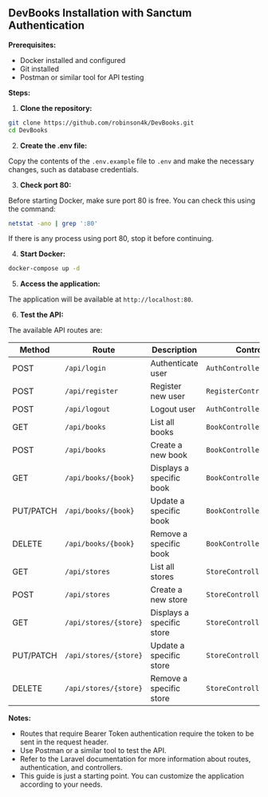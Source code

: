 ## DevBooks Installation with Sanctum Authentication

**Prerequisites:**

-   Docker installed and configured
-   Git installed
-   Postman or similar tool for API testing

**Steps:**

1.  **Clone the repository:**

```bash
git clone https://github.com/robinson4k/DevBooks.git
cd DevBooks
```

2.  **Create the .env file:**

Copy the contents of the `.env.example` file to `.env` and make the necessary changes, such as database credentials.

3.  **Check port 80:**

Before starting Docker, make sure port 80 is free. You can check this using the command:

```bash
netstat -ano | grep ':80'
```

If there is any process using port 80, stop it before continuing.

4.  **Start Docker:**

```bash
docker-compose up -d
```

5.  **Access the application:**

The application will be available at `http://localhost:80`.

6.  **Test the API:**

The available API routes are:


|Method   |Route                |Description                  |Controller                  |Authentication|
|---------|---------------------|-----------------------------|----------------------------|--------------|
|POST     |`/api/login`         |Authenticate user            |`AuthController@login`      |Não           |
|POST     |`/api/register`      |Register new user            |`RegisterController@store`  |Não           |
|POST     |`/api/logout`        |Logout user                  |`AuthController@logout`     |Bearer Token  |
|GET      |`/api/books`         |List all books               |`BookController@index`      |Bearer Token  |
|POST     |`/api/books`         |Create a new book            |`BookController@store`      |Bearer Token  |
|GET      |`/api/books/{book}`  |Displays a specific book     |`BookController@show`       |Bearer Token  |
|PUT/PATCH|`/api/books/{book}`  |Update a specific book       |`BookController@update`     |Bearer Token  |
|DELETE   |`/api/books/{book}`  |Remove a specific book       |`BookController@destroy`    |Bearer Token  |
|GET      |`/api/stores`        |List all stores              |`StoreController@index`     |Bearer Token  |
|POST     |`/api/stores`        |Create a new store           |`StoreController@store`     |Bearer Token  |
|GET      |`/api/stores/{store}`|Displays a specific store    |`StoreController@show`      |Bearer Token  |
|PUT/PATCH|`/api/stores/{store}`|Update a specific store      |`StoreController@update`    |Bearer Token  |
|DELETE   |`/api/stores/{store}`|Remove a specific store      |`StoreController@destroy`   |Bearer Token  |


**Notes:**

-   Routes that require Bearer Token authentication require the token to be sent in the request header.
-   Use Postman or a similar tool to test the API.
-   Refer to the Laravel documentation for more information about routes, authentication, and controllers.
-   This guide is just a starting point. You can customize the application according to your needs.